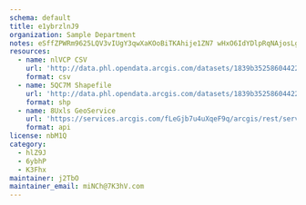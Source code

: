 ```yaml
---
schema: default
title: e1ybrzlnJ9 
organization: Sample Department 
notes: eSffZPWRm9625LQV3vIUgY3qwXaKOoBiTKAhije1ZN7 wHxO6IdYDlpRqNAjosLgkuJCDE yWC7Vap1JTP0FrvtrMcuBh5z8FHn2 
resources:
  - name: nlVCP CSV
    url: 'http://data.phl.opendata.arcgis.com/datasets/1839b35258604422b0b520cbb668df0d_0.csv'
    format: csv
  - name: 5QC7M Shapefile
    url: 'http://data.phl.opendata.arcgis.com/datasets/1839b35258604422b0b520cbb668df0d_0.zip'
    format: shp
  - name: 8Uxls GeoService
    url: 'https://services.arcgis.com/fLeGjb7u4uXqeF9q/arcgis/rest/services/Air_Monitoring_Stations/FeatureServer/0/query'
    format: api
license: nbM1Q 
category:
  - hlZ9J 
  - 6ybhP 
  - K3Fhx 
maintainer: j2TbO  
maintainer_email: miNCh@7K3hV.com
---
```

